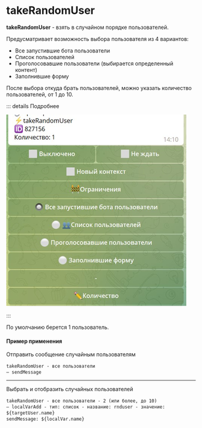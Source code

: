 # takeRandomUser

**takeRandomUser** - взять в случайном порядке пользователей.

Предусматривает возможность выбора пользователя из 4 вариантов:

 * Все запустившие бота пользователи
 * Список пользователей
 * Проголосовавшие пользователи (выбирается определенный контент)
 * Заполнившие форму

После выбора откуда брать пользователей, можно указать количество пользователей, от 1 до 10.

::: details Подробнее

![](./01.jpg)

:::

По умолчанию берется 1 пользователь.


#### Пример применения

Отправить сообщение случайным пользователям
```plain
takeRandomUser - все пользователи
— sendMessage
```
---

Выбрать и отобразить случайных пользователей

```plain
takeRandomUser - все пользователи - 2 (или более, до 10)
— localVarAdd - тип: список - название: rnduser - значение: ${targetUser.name}
sendMessage: ${localVar.name}
```


